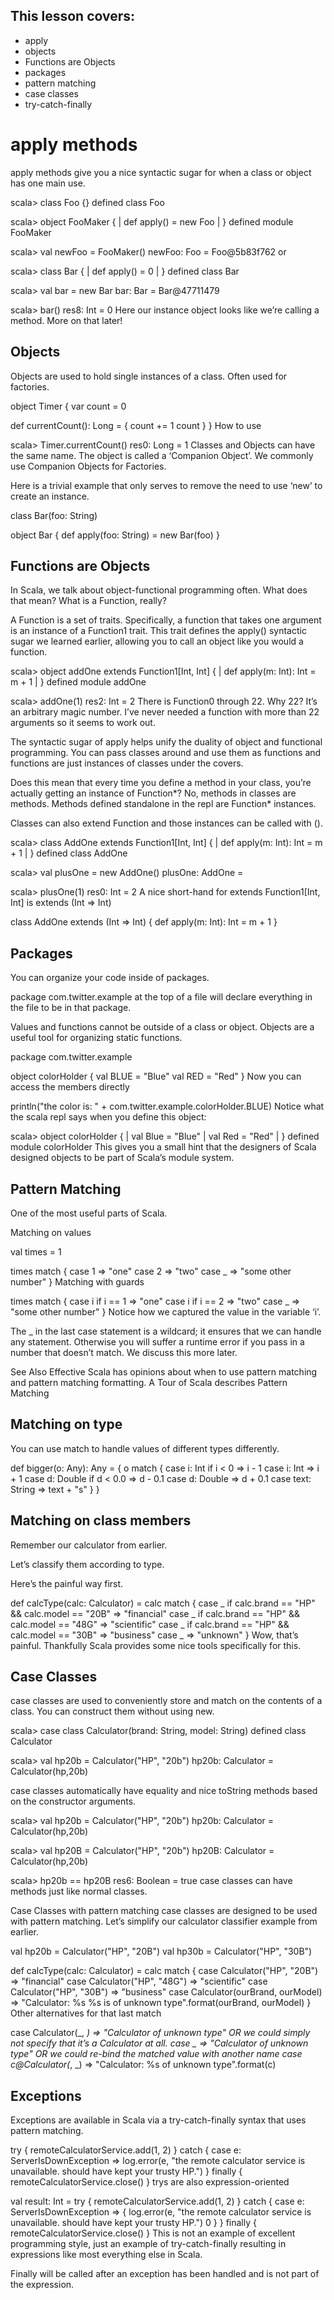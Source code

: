 ## This lesson covers:

* apply
* objects
* Functions are Objects
* packages
* pattern matching
* case classes
* try-catch-finally

# apply methods
apply methods give you a nice syntactic sugar for when a class or object has one main use.

scala> class Foo {}
defined class Foo

scala> object FooMaker {
     |   def apply() = new Foo
     | }
defined module FooMaker

scala> val newFoo = FooMaker()
newFoo: Foo = Foo@5b83f762
or

scala> class Bar {
     |   def apply() = 0
     | }
defined class Bar

scala> val bar = new Bar
bar: Bar = Bar@47711479

scala> bar()
res8: Int = 0
Here our instance object looks like we’re calling a method. More on that later!

## Objects
Objects are used to hold single instances of a class. Often used for factories.

object Timer {
  var count = 0

  def currentCount(): Long = {
    count += 1
    count
  }
}
How to use

scala> Timer.currentCount()
res0: Long = 1
Classes and Objects can have the same name. The object is called a ‘Companion Object’. We commonly use Companion Objects for Factories.

Here is a trivial example that only serves to remove the need to use ‘new’ to create an instance.

class Bar(foo: String)

object Bar {
  def apply(foo: String) = new Bar(foo)
}

## Functions are Objects
In Scala, we talk about object-functional programming often. What does that mean? What is a Function, really?

A Function is a set of traits. Specifically, a function that takes one argument is an instance of a Function1 trait. This trait defines the apply() syntactic sugar we learned earlier, allowing you to call an object like you would a function.

scala> object addOne extends Function1[Int, Int] {
     |   def apply(m: Int): Int = m + 1
     | }
defined module addOne

scala> addOne(1)
res2: Int = 2
There is Function0 through 22. Why 22? It’s an arbitrary magic number. I’ve never needed a function with more than 22 arguments so it seems to work out.

The syntactic sugar of apply helps unify the duality of object and functional programming. You can pass classes around and use them as functions and functions are just instances of classes under the covers.

Does this mean that every time you define a method in your class, you’re actually getting an instance of Function*? No, methods in classes are methods. Methods defined standalone in the repl are Function* instances.

Classes can also extend Function and those instances can be called with ().

scala> class AddOne extends Function1[Int, Int] {
     |   def apply(m: Int): Int = m + 1
     | }
defined class AddOne

scala> val plusOne = new AddOne()
plusOne: AddOne = <function1>

scala> plusOne(1)
res0: Int = 2
A nice short-hand for extends Function1[Int, Int] is extends (Int => Int)

class AddOne extends (Int => Int) {
  def apply(m: Int): Int = m + 1
}

## Packages
You can organize your code inside of packages.

package com.twitter.example
at the top of a file will declare everything in the file to be in that package.

Values and functions cannot be outside of a class or object. Objects are a useful tool for organizing static functions.

package com.twitter.example

object colorHolder {
  val BLUE = "Blue"
  val RED = "Red"
}
Now you can access the members directly

println("the color is: " + com.twitter.example.colorHolder.BLUE)
Notice what the scala repl says when you define this object:

scala> object colorHolder {
     |   val Blue = "Blue"
     |   val Red = "Red"
     | }
defined module colorHolder
This gives you a small hint that the designers of Scala designed objects to be part of Scala’s module system.

## Pattern Matching
One of the most useful parts of Scala.

Matching on values

val times = 1

times match {
  case 1 => "one"
  case 2 => "two"
  case _ => "some other number"
}
Matching with guards

times match {
  case i if i == 1 => "one"
  case i if i == 2 => "two"
  case _ => "some other number"
}
Notice how we captured the value in the variable ‘i’.

The _ in the last case statement is a wildcard; it ensures that we can handle any statement. Otherwise you will suffer a runtime error if you pass in a number that doesn’t match. We discuss this more later.

See Also Effective Scala has opinions about when to use pattern matching and pattern matching formatting. A Tour of Scala describes Pattern Matching

## Matching on type
You can use match to handle values of different types differently.

def bigger(o: Any): Any = {
  o match {
    case i: Int if i < 0 => i - 1
    case i: Int => i + 1
    case d: Double if d < 0.0 => d - 0.1
    case d: Double => d + 0.1
    case text: String => text + "s"
  }
}

## Matching on class members
Remember our calculator from earlier.

Let’s classify them according to type.

Here’s the painful way first.

def calcType(calc: Calculator) = calc match {
  case _ if calc.brand == "HP" && calc.model == "20B" => "financial"
  case _ if calc.brand == "HP" && calc.model == "48G" => "scientific"
  case _ if calc.brand == "HP" && calc.model == "30B" => "business"
  case _ => "unknown"
}
Wow, that’s painful. Thankfully Scala provides some nice tools specifically for this.

## Case Classes
case classes are used to conveniently store and match on the contents of a class. You can construct them without using new.

scala> case class Calculator(brand: String, model: String)
defined class Calculator

scala> val hp20b = Calculator("HP", "20b")
hp20b: Calculator = Calculator(hp,20b)

case classes automatically have equality and nice toString methods based on the constructor arguments.

scala> val hp20b = Calculator("HP", "20b")
hp20b: Calculator = Calculator(hp,20b)

scala> val hp20B = Calculator("HP", "20b")
hp20B: Calculator = Calculator(hp,20b)

scala> hp20b == hp20B
res6: Boolean = true
case classes can have methods just like normal classes.

Case Classes with pattern matching
case classes are designed to be used with pattern matching. Let’s simplify our calculator classifier example from earlier.

val hp20b = Calculator("HP", "20B")
val hp30b = Calculator("HP", "30B")

def calcType(calc: Calculator) = calc match {
  case Calculator("HP", "20B") => "financial"
  case Calculator("HP", "48G") => "scientific"
  case Calculator("HP", "30B") => "business"
  case Calculator(ourBrand, ourModel) => "Calculator: %s %s is of unknown type".format(ourBrand, ourModel)
}
Other alternatives for that last match

  case Calculator(_, _) => "Calculator of unknown type"
OR we could simply not specify that it’s a Calculator at all.
  case _ => "Calculator of unknown type"
OR we could re-bind the matched value with another name
  case c@Calculator(_, _) => "Calculator: %s of unknown type".format(c)
  
## Exceptions
Exceptions are available in Scala via a try-catch-finally syntax that uses pattern matching.

try {
  remoteCalculatorService.add(1, 2)
} catch {
  case e: ServerIsDownException => log.error(e, "the remote calculator service is unavailable. should have kept your trusty HP.")
} finally {
  remoteCalculatorService.close()
}
trys are also expression-oriented

val result: Int = try {
  remoteCalculatorService.add(1, 2)
} catch {
  case e: ServerIsDownException => {
    log.error(e, "the remote calculator service is unavailable. should have kept your trusty HP.")
    0
  }
} finally {
  remoteCalculatorService.close()
}
This is not an example of excellent programming style, just an example of try-catch-finally resulting in expressions like most everything else in Scala.

Finally will be called after an exception has been handled and is not part of the expression.
